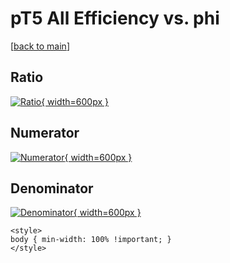 # pT5 All Efficiency vs. phi

[[back to main](./)]



## Ratio

[![Ratio](../mtv/var/pT5_0_eff_phi.png){ width=600px }](../mtv/var/pT5_0_eff_phi.pdf)

## Numerator

[![Numerator](../mtv/num/pT5_0_eff_phi_num0.png){ width=600px }](../mtv/num/pT5_0_eff_phi_num0.pdf)

## Denominator

[![Denominator](../mtv/den/pT5_0_eff_phi_den.png){ width=600px }](../mtv/den/pT5_0_eff_phi_den.pdf)


``` {=html}
<style>
body { min-width: 100% !important; }
</style>
```
